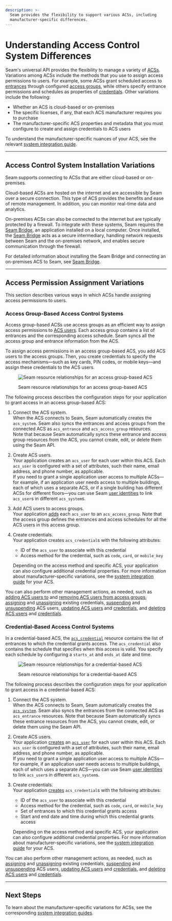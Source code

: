```yaml
---
description: >-
  Seam provides the flexibility to support various ACSs, including
  manufacturer-specific differences.
---
```


# Understanding Access Control System Differences

Seam's universal API provides the flexibility to manage a variety of [ACSs](../../products/access-systems/). Variations among ACSs include the methods that you use to assign access permissions to users. For example, some ACSs grant scheduled access to [entrances](retrieving-entrance-details.md) through configured [access groups](../../products/access-systems/assigning-users-to-access-groups.md), while others specify entrance permissions and schedules as properties of [credentials](managing-credentials.md). Other variations include the following:

* Whether an ACS is cloud-based or on-premises
* The specific licenses, if any, that each ACS manufacturer requires you to purchase
* The manufacturer-specific ACS properties and metadata that you must configure to create and assign credentials to ACS users

To understand the manufacturer-specific nuances of your ACS, see the relevant [system integration guide](../../device-and-system-integration-guides/overview.md#access-control-systems).

***

## Access Control System Installation Variations

Seam supports connecting to ACSs that are either cloud-based or on-premises.

Cloud-based ACSs are hosted on the internet and are accessible by Seam over a secure connection. This type of ACS provides the benefits and ease of remote management. In addition, you can monitor real-time data and analytics.

On-premises ACSs can also be connected to the internet but are typically protected by a firewall. To integrate with these systems, Seam requires the [Seam Bridge](../seam-bridge.md), an application installed on a local computer. Once installed, the [Seam Bridge](../seam-bridge.md) acts as a secure intermediary, handling network requests between Seam and the on-premises network, and enables secure communication through the firewall.

For detailed information about installing the Seam Bridge and connecting an on-premises ACS to Seam, see [Seam Bridge](../seam-bridge.md).

***

## Access Permission Assignment Variations

This section describes various ways in which ACSs handle assigning access permissions to users.

### Access Group-Based Access Control Systems

Access group-based ACSs use access groups as an efficient way to assign access permissions to [ACS users](../../products/access-systems/user-management.md). Each access group contains a list of entrances and the corresponding access schedule. Seam syncs all the access group and entrance information from the ACS.

To assign access permissions in an access group-based ACS, you add ACS users to the access groups. Then, you create credentials to specify the access mechanisms—such as key cards, PIN codes, or mobile keys—and assign these credentials to the ACS users.

<figure><img src="../../.gitbook/assets/acs-arch-access-group-based.png" alt="Seam resource relationships for an access group-based ACS"><figcaption><p>Seam resource relationships for an access group-based ACS</p></figcaption></figure>

The following process describes the configuration steps for your application to grant access in an access group-based ACS:

1. Connect the ACS system.\
   When the ACS connects to Seam, Seam automatically creates the `acs_system`. Seam also syncs the entrances and access groups from the connected ACS as `acs_entrance` and `acs_access_group` resources.\
   Note that because Seam automatically syncs these entrance and access group resources from the ACS, you cannot create, edit, or delete them using the Seam API.
2. Create ACS users.\
   Your application creates an `acs_user` for each user within this ACS. Each `acs_user` is configured with a set of attributes, such their name, email address, and phone number, as applicable.\
   If you need to grant a single application user access to multiple ACSs—for example, if an application user needs access to multiple buildings, each of which uses a separate ACS, or if a single building has different ACSs for different floors—you can use Seam [user identities](../../api-clients/user\_identities/) to link `acs_user`s in different `acs_system`s.
3. Add ACS users to access groups.\
   Your application [adds](../../products/access-systems/assigning-users-to-access-groups.md#add-a-user-to-an-access-group) each `acs_user` to an `acs_access_group`. Note that the access group defines the entrances and access schedules for all the ACS users in this access group.
4.  Create credentials.\
    Your application creates `acs_credential`s with the following attributes:

    * ID of the `acs_user` to associate with this credential
    * Access method for the credential, such as `code`, `card`, or `mobile_key`

    Depending on the access method and specific ACS, your application can also configure additional credential properties. For more information about manufacturer-specific variations, see the [system integration guide](../../device-and-system-integration-guides/overview.md#access-control-systems) for your ACS.

You can also perform other management actions, as needed, such as [adding ACS users to](../../products/access-systems/assigning-users-to-access-groups.md#add-an-acs-user-to-an-access-group) and [removing ACS users from access groups](../../products/access-systems/assigning-users-to-access-groups.md#remove-an-acs-user-from-an-access-group), [assigning](assigning-credentials-to-users.md#assign-a-credential-to-a-user) and [unassigning](assigning-credentials-to-users.md#unassign-a-credential-from-a-user) existing credentials, [suspending](../../products/access-systems/suspending-and-unsuspending-users.md#suspend-an-acs-user) and [unsuspending](../../products/access-systems/suspending-and-unsuspending-users.md#unsuspend-an-acs-user) ACS users, [updating ACS users](../../products/access-systems/user-management.md#update-a-user) and [credentials](../../api-clients/acs/credentials/update.md), and [deleting ACS users](../../products/access-systems/user-management.md#delete-a-user) and [credentials](managing-credentials.md#delete-a-credential).

### Credential-Based Access Control Systems

In a credential-based ACS, the [`acs_credential`](../../api-clients/acs/credentials/) resource contains the list of entrances to which the credential grants access. The `acs_credential` also contains the schedule that specifies when this access is valid. You specify each schedule by configuring a `starts_at` and `ends_at` date and time.

<figure><img src="../../.gitbook/assets/acs-arch-credential-based.png" alt="Seam resource relationships for a credential-based ACS"><figcaption><p>Seam resource relationships for a credential-based ACS</p></figcaption></figure>

The following process describes the configuration steps for your application to grant access in a credential-based ACS:

1. Connect the ACS system.\
   When the ACS connects to Seam, Seam automatically creates the [`acs_system`](../../api/acs/systems/). Seam also syncs the entrances from the connected ACS as `acs_entrance` resources. Note that because Seam automatically syncs these entrance resources from the ACS, you cannot create, edit, or delete them using the Seam API.
2. Create ACS users.\
   Your application [creates](../../products/access-systems/user-management.md#create-a-user) an [`acs_user`](../../api-clients/acs/users/) for each user within this ACS. Each `acs_user` is configured with a set of attributes, such their name, email address, and phone number, as applicable.\
   If you need to grant a single application user access to multiple ACSs—for example, if an application user needs access to multiple buildings, each of which uses a separate ACS—you can use Seam [user identities](../../api-clients/user\_identities/) to link `acs_user`s in different `acs_system`s.
3.  Create credentials.\
    Your application [creates](managing-credentials.md#create-a-credential-for-a-user) `acs_credential`s with the following attributes:

    * ID of the `acs_user` to associate with this credential
    * Access method for the credential, such as `code`, `card`, or `mobile_key`
    * Set of entrances to which this credential grants access
    * Start and end date and time during which this credential grants access

    Depending on the access method and specific ACS, your application can also configure additional credential properties. For more information about manufacturer-specific variations, see the [system integration guide](../../device-and-system-integration-guides/overview.md#access-control-systems) for your ACS.

You can also perform other management actions, as needed, such as [assigning](assigning-credentials-to-users.md#assign-a-credential-to-a-user) and [unassigning](assigning-credentials-to-users.md#unassign-a-credential-from-a-user) existing credentials, [suspending](../../products/access-systems/suspending-and-unsuspending-users.md#suspend-an-acs-user) and [unsuspending](../../products/access-systems/suspending-and-unsuspending-users.md#unsuspend-an-acs-user) ACS users, [updating ACS users](../../products/access-systems/user-management.md#update-a-user) and [credentials](../../api-clients/acs/credentials/update.md), and [deleting ACS users](../../products/access-systems/user-management.md#delete-a-user) and [credentials](managing-credentials.md#delete-a-credential).

***

## Next Steps

To learn about the manufacturer-specific variations for ACSs, see the corresponding [system integration guides](../../device-and-system-integration-guides/overview.md#access-control-systems).
